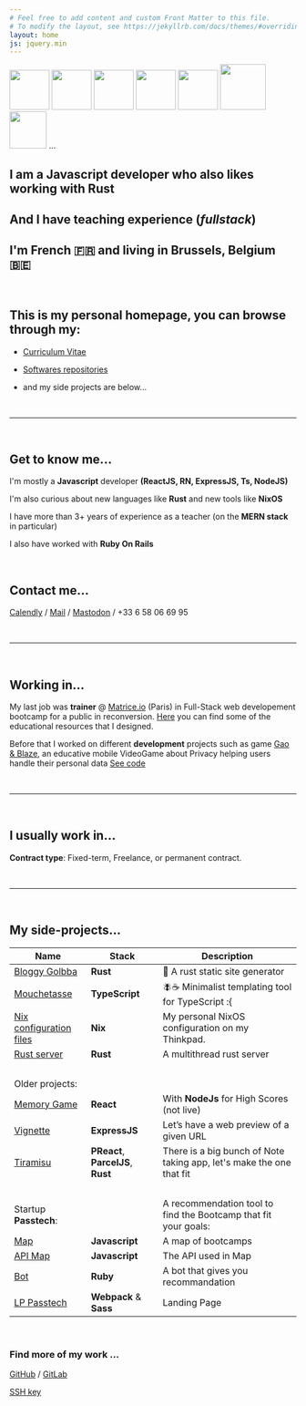 ```yaml
---
# Feel free to add content and custom Front Matter to this file.
# To modify the layout, see https://jekyllrb.com/docs/themes/#overriding-theme-defaults
layout: home
js: jquery.min
---
```

  
<img src="https://www.logo.wine/a/logo/React_(web_framework)/React_(web_framework)-Logo.wine.svg"  width="70" height="(0">
<img src="https://www.logo.wine/a/logo/Node.js/Node.js-Logo.wine.svg"  width="70" height="70">
<img src="https://www.logo.wine/a/logo/TypeScript/TypeScript-Logo.wine.svg"  width="70" height="70">
<img src="https://www.logo.wine/a/logo/Rust_(programming_language)/Rust_(programming_language)-Logo.wine.svg"  width="70" height="70">
<img src="https://www.logo.wine/a/logo/Ruby_on_Rails/Ruby_on_Rails-Logo.wine.svg"  width="70" height="70">
<img src="https://www.logo.wine/a/logo/MongoDB/MongoDB-Logo.wine.svg"  width="80" height="80">
<img src="https://www.logo.wine/a/logo/PostgreSQL/PostgreSQL-Logo.wine.svg"  width="65" height="65">
...

## I am a **Javascript** developer who also likes working with **Rust**
## And I have **teaching** experience (*fullstack*)

## I'm French 🇫🇷 and living in **Brussels**, Belgium 🇧🇪

<br>

## This is my personal homepage, you can browse through my:

- [Curriculum Vitae](https://nicolashov.github.io/cv/)

- [Softwares repositories](https://github.com/NicolasHov?tab=repositories)

- and my side projects are below...

<br>

-----

<br>

## Get to know me...


I'm mostly a **Javascript** developer **(ReactJS, RN, ExpressJS, Ts, NodeJS)**

I'm also curious about new languages like **Rust** and new tools like **NixOS**

I have more than 3+ years of experience as a teacher (on the **MERN stack** in particular)

I also have worked with **Ruby On Rails**

<br>

## Contact me...

[Calendly](https://calendly.com/hovart-nicolas/) / [Mail](mailto:nicolas@hovart.me) / [Mastodon](https://hachyderm.io/@Nicolas_ho) / +33 6 58 06 69 95


<br>

-----
<br>

## Working in...

My last job was **trainer** @ [Matrice.io](https://matrice.io/ecole/fullstack/) (Paris) in Full-Stack web developement bootcamp for a public in reconversion. [Here](https://github.com/Matrice-io) you can find some of the educational resources that I designed.

Before that I worked on different **development** projects such as game [Gao & Blaze](https://gaoandblaze.org/), an educative mobile VideoGame about Privacy helping users handle their personal data [See code](https://gitlab.com/dashboard/issues?scope=all&utf8=%E2%9C%93&state=closed&assignee_username=NicolasHov)

<br>

-----
<br>

## I usually work in...

**Contract type**: Fixed-term, Freelance, or permanent contract.

<br>

----
<br>

## My side-projects...

|Name          |Stack                                     |Description |
|--------------|-----------------------------------------|------|
|[Bloggy Golbba](https://github.com/NicolasHov/bloggy-golbba) | **Rust** | 📝 A rust static site generator|
|[Mouchetasse](https://github.com/NicolasHov/mouchetasse) | **TypeScript** | 🪰☕️ Minimalist templating tool for TypeScript :{ |
|[Nix configuration files](https://github.com/NicolasHov/nixfiles) | **Nix** | My personal NixOS configuration on my Thinkpad.|
|[Rust server](https://github.com/NicolasHov/rust-server) | **Rust** | A multithread rust server|
|<br>|||
|Older projects:|||
|[Memory Game](https://nicolashov.github.io/memory_react_fruits/)  | **React**| With **NodeJs** for High Scores (not live) |
|[Vignette](https://github.com/newtype256/vignette) | **ExpressJS** | Let’s have a web preview of a given URL|
|[Tiramisu](https://github.com/cppccn/trms) | **PReact**, **ParcelJS**, **Rust** | There is a big bunch of Note taking app, let's make the one that fit |
|<br>|||
|Startup **Passtech**: ||A recommendation tool to find the Bootcamp that fit your goals:|
| [Map](https://github.com/3615passtech/map) | **Javascript** | A map of bootcamps
| [API Map](https://github.com/3615passtech/api.map) | **Javascript** | The API used in Map
|[Bot](https://github.com/3615passtech/bip-bop-bip-bot) | **Ruby** | A bot that gives you recommandation
| [LP Passtech](https://github.com/3615passtech/3615passtech.github.io) | **Webpack** & **Sass** | Landing Page

<br>

### Find more of my work ...

[GitHub](https://github.com/NicolasHov) / [GitLab](https://gitlab.com/NicolasHov)

[SSH key](https://github.com/NicolasHov.keys)

